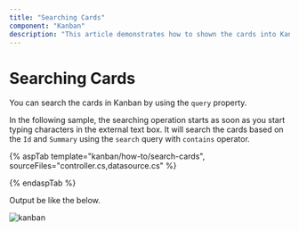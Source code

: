 ```yaml
---
title: "Searching Cards"
component: "Kanban"
description: "This article demonstrates how to shown the cards into Kanban board when type or search the text into textbox."
---
```


# Searching Cards

You can search the cards in Kanban by using the `query` property.

In the following sample, the searching operation starts as soon as you start typing characters in the external text box. It will search the cards based on the `Id` and `Summary` using the `search` query with `contains` operator.

{% aspTab template="kanban/how-to/search-cards", sourceFiles="controller.cs,datasource.cs" %}

{% endaspTab %}

Output be like the below.

![kanban](./images/search-cards.PNG)
